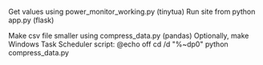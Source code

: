 Get values using power_monitor_working.py (tinytua)
Run site from python app.py (flask)

Make csv file smaller using compress_data.py (pandas)
Optionally, make Windows Task Scheduler script:
    @echo off
    cd /d "%~dp0"
    python compress_data.py 
